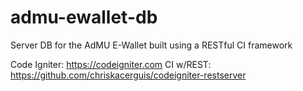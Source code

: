 # admu-ewallet-db
Server DB for the AdMU E-Wallet built using a RESTful CI framework

Code Igniter: https://codeigniter.com
CI w/REST: https://github.com/chriskacerguis/codeigniter-restserver